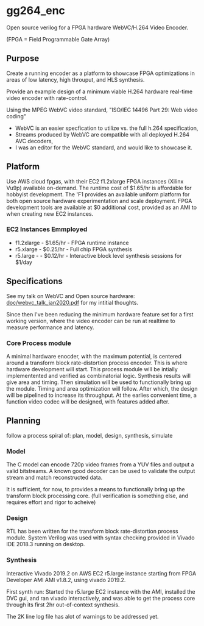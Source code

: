 # gg264_enc
Open source verilog for a FPGA hardware WebVC/H.264 Video Encoder.

(FPGA = Field Programmable Gate Array)

## Purpose

Create a running encoder as a platform to showcase FPGA optimizations in areas of low latency, high throuput, and HLS synthesis.

Provide an example design of a minimum viable H.264 hardware real-time video encoder with rate-control. 

Using the MPEG WebVC video standard, "ISO/IEC 14496 Part 29: Web video coding"
- WebVC is an easier specfication to utilize vs. the full h.264 specification,
- Streams produced by WebVC are compatible with all deployed H.264 AVC decoders, 
- I was an editor for the WebVC standard, and would like to showcase it.

## Platform
Use AWS cloud fpgas, with their EC2 f1.2xlarge FPGA instances (Xilinx Vu9p) available on-demand. 
The runtime cost of $1.65/hr is affordable for hobbyist development. The 'F1 provides an available uniform platform for both open source hardware experimentation and scale deployment.
FPGA development tools are available at $0 additional cost, provided as an AMI to when creating new EC2 instances.

### EC2 Instances Emmployed
- f1.2xlarge - $1.65/hr - FPGA runtime instance
- r5.xlarge - $0.25/hr - Full chip FPGA synthesis 
- r5.large - - $0.12/hr - Interactive block level synthesis sessions for $1/day

## Specifications

See my talk on WebVC and Open source hardware: [doc/webvc_talk_jan2020.pdf](doc/webvc_talk_jan2020.pdf)
for my intitial thoughts.

Since then I've been reducing the minimum hardware feature set for a first working version, 
where the video encoder can be run at realtime to measure performance and latency.

### Core Process module
A minimal hardware enocder, with the maximum potential, is centered around a transform block rate-distortion process encoder.
This is where hardware development will start. This process module will be intially implementented and verified as combinatorial logic.
Synthesis results will give area and timing. Then simulation will be used to functionally bring up the module. Timing and area optimization will follow. 
After which, the design will be pipelined to increase its throughput. At the earlies convenient time, a function video codec will be designed, with features added after.


## Planning
follow a process spiral of: plan, model, design, synthesis, simulate

### Model
The C model can encode 720p video frames from a YUV files and output a valid bitstreams.
A known good decoder can be used to validate the output stream and match reconstructed data.
 
It is sufficient, for now, to provides a means to functionally bring up the transform block processing core.
(full verification is something else, and requires effort and rigor to acheive)

### Design
RTL has been written for the transform block rate-distortion process module. 
System Verilog was used with syntax checking provided in Vivado IDE 2018.3 running on desktop.

### Synthesis
Interactive Vivado 2019.2 on AWS EC2 r5.large instance starting from FPGA Developer AMI AMI v1.8.2, using vivado 2019.2.
 
First synth run: Started the r5.large EC2 instance with the AMI, installed the DVC gui, and ran vivado interactively, and was able to get the process core through its first 2hr out-of-context synthesis.

The 2K line log file has alot of warnings to be addressed yet.






